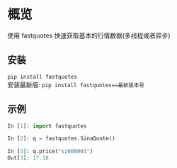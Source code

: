 # 概览

使用 fastquotes 快速获取基本的行情数据(多线程或者异步)

## 安装

`pip install fastquotes`     
安装最新版: `pip install fastquotes==最新版本号`


## 示例

```py
In [1]: import fastquotes

In [2]: q = fastquotes.SinaQuote()

In [3]: q.price("sz000001")
Out[3]: 17.18
```
